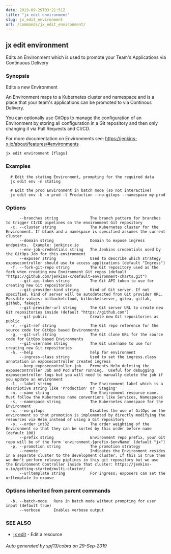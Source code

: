```yaml
---
date: 2019-09-29T03:21:51Z
title: "jx edit environment"
slug: jx_edit_environment
url: /commands/jx_edit_environment/
---
```

## jx edit environment

Edits an Environment which is used to promote your Team's Applications via Continuous Delivery

### Synopsis

Edits a new Environment 

An Environment maps to a Kubernetes cluster and namespace and is a place that your team's applications can be promoted to via Continous Delivery. 

You can optionally use GitOps to manage the configuration of an Environment by storing all configuration in a Git repository and then only changing it via Pull Requests and CI/CD. 

For more documentation on Environments see: https://jenkins-x.io/about/features/#environments

```
jx edit environment [flags]
```

### Examples

```
  # Edit the stating Environment, prompting for the required data
  jx edit env -n stating
  
  # Edit the prod Environment in batch mode (so not interactive)
  jx edit env -b -n prod -l Production --no-gitops --namespace my-prod
```

### Options

```
      --branches string              The branch pattern for branches to trigger CI/CD pipelines on the environment Git repository
  -c, --cluster string               The Kubernetes cluster for the Environment. If blank and a namespace is specified assumes the current cluster
      --domain string                Domain to expose ingress endpoints.  Example: jenkinsx.io
      --env-job-credentials string   The Jenkins credentials used by the GitOps Job for this environment
      --exposer string               Used to describe which strategy exposecontroller should use to access applications (default "Ingress")
  -f, --fork-git-repo string         The Git repository used as the fork when creating new Environment Git repos (default "https://github.com/jenkins-x/default-environment-charts.git")
      --git-api-token string         The Git API token to use for creating new Git repositories
      --git-provider-kind string     Kind of Git server. If not specified, kind of server will be autodetected from Git provider URL. Possible values: bitbucketcloud, bitbucketserver, gitea, gitlab, github, fakegit
      --git-provider-url string      The Git server URL to create new Git repositories inside (default "https://github.com")
      --git-public                   Create new Git repositories as public
  -r, --git-ref string               The Git repo reference for the source code for GitOps based Environments
  -g, --git-url string               The Git clone URL for the source code for GitOps based Environments
      --git-username string          The Git username to use for creating new Git repositories
  -h, --help                         help for environment
      --ingress-class string         Used to set the ingress.class annotation in exposecontroller created ingress
      --keep-exposecontroller-job    Prevents Helm deleting the exposecontroller Job and Pod after running.  Useful for debugging exposecontroller logs but you will need to manually delete the job if you update an environment
  -l, --label string                 The Environment label which is a descriptive string like 'Production' or 'Staging'
  -n, --name string                  The Environment resource name. Must follow the Kubernetes name conventions like Services, Namespaces
  -s, --namespace string             The Kubernetes namespace for the Environment
  -x, --no-gitops                    Disables the use of GitOps on the environment so that promotion is implemented by directly modifying the resources via Helm instead of using a Git repository
  -o, --order int32                  The order weighting of the Environment so that they can be sorted by this order before name (default 100)
      --prefix string                Environment repo prefix, your Git repo will be of the form 'environment-$prefix-$envName' (default "jx")
  -p, --promotion string             The promotion strategy
      --remote                       Indicates the Environment resides in a separate cluster to the development cluster. If this is true then we don't perform release piplines in this git repository but we use the Environment Controller inside that cluster: https://jenkins-x.io/getting-started/multi-cluster/
      --urltemplate string           For ingress; exposers can set the urltemplate to expose
```

### Options inherited from parent commands

```
  -b, --batch-mode   Runs in batch mode without prompting for user input (default true)
      --verbose      Enables verbose output
```

### SEE ALSO

* [jx edit](/commands/jx_edit/)	 - Edit a resource

###### Auto generated by spf13/cobra on 29-Sep-2019
